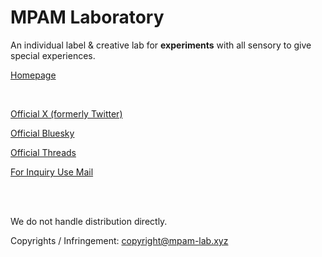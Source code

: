 # MPAM Laboratory

An individual label & creative lab for **experiments** with all sensory to give special experiences.

[Homepage](https://mpam-lab.xyz)

<br>

[Official X (formerly Twitter)](https://twitter.com/MPAMlab)

[Official Bluesky](https://bsky.app/profile/mpam-lab.xyz)

[Official Threads](https://www.threads.net/@mpamlab)

[For Inquiry Use Mail](mailto:i@MPAM-lab.xyz)

<br>
<br>

We do not handle distribution directly.

Copyrights / Infringement: [copyright@mpam-lab.xyz](mailto:copyright@mpam-lab.xyz)
